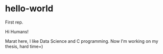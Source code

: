 # hello-world
First rep.

Hi Humans!

Marat here, I like Data Science and C programming.
Now I'm working on my thesis, hard time=)
